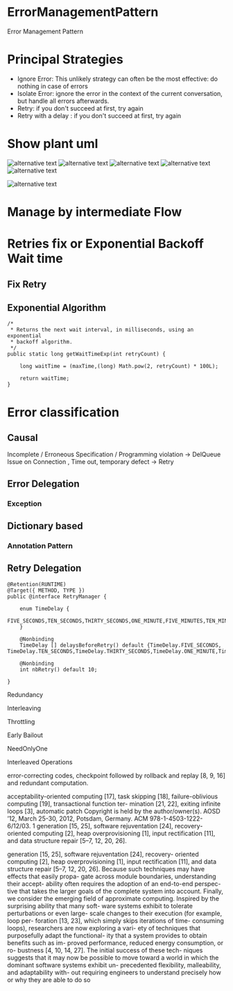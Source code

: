 # ErrorManagementPattern
Error Management Pattern

# Principal Strategies

- Ignore Error: This unlikely strategy can often be the most effective: do nothing in case of errors
- Isolate Error: ignore the error in the context of the current conversation, but handle all errors afterwards.
- Retry: if you don't succeed at first, try again
- Retry with a delay : if you don't succeed at first, try again

# Show plant uml
![alternative text](http://www.plantuml.com/plantuml/proxy?src=https://raw.github.com/buidiaconseil/ErrorManagementPattern/master/ErrorStateManagement.wsd)
![alternative text](http://www.plantuml.com/plantuml/proxy?src=https://raw.github.com/buidiaconseil/ErrorManagementPattern/master/ExplodePartitionByTime.wsd)
![alternative text](http://www.plantuml.com/plantuml/proxy?src=https://raw.github.com/buidiaconseil/ErrorManagementPattern/master/RetryConsumingStrategy.wsd)
![alternative text](http://www.plantuml.com/plantuml/proxy?src=https://raw.github.com/buidiaconseil/ErrorManagementPattern/master/RetryFlow.wsd)
![alternative text](http://www.plantuml.com/plantuml/proxy?src=https://raw.github.com/buidiaconseil/ErrorManagementPattern/master/errorFlow.wsd)

![alternative text](http://www.plantuml.com/plantuml/proxy?src=https://raw.github.com/buidiaconseil/ErrorManagementPattern/master/RetryFlow2.wsd)
# Manage by intermediate Flow

# Retries fix or Exponential Backoff Wait time

## Fix Retry

## Exponential Algorithm

```
/*
 * Returns the next wait interval, in milliseconds, using an exponential
 * backoff algorithm.
 */
public static long getWaitTimeExp(int retryCount) {

    long waitTime = (maxTime,(long) Math.pow(2, retryCount) * 100L);

    return waitTime;
}
```

# Error classification

## Causal 

Incomplete / Erroneous Specification / Programming violation  -> DelQueue
Issue on Connection , Time out, temporary defect -> Retry 


## Error Delegation

### Exception 

## Dictionary based

### Annotation Pattern

## Retry Delegation

```
@Retention(RUNTIME)
@Target({ METHOD, TYPE })
public @interface RetryManager {

	enum TimeDelay {
		FIVE_SECONDS,TEN_SECONDS,THIRTY_SECONDS,ONE_MINUTE,FIVE_MINUTES,TEN_MINUTES,FIFTEEN_MINUTES,THIRTY_MINUTES,ONE_HOUR,TWO_HOURS,FIVE_HOURS
	}
	
	@Nonbinding
	TimeDelay [] delaysBeforeRetry() default {TimeDelay.FIVE_SECONDS, TimeDelay.TEN_SECONDS,TimeDelay.THIRTY_SECONDS,TimeDelay.ONE_MINUTE,TimeDelay.FIVE_MINUTES,TimeDelay.TEN_MINUTES,TimeDelay.FIFTEEN_MINUTES};

	@Nonbinding
	int nbRetry() default 10;

}

```






Redundancy

Interleaving

Throttling

Early Bailout

NeedOnlyOne

Interleaved Operations

 error-correcting
codes, checkpoint followed by rollback and replay [8, 9, 16]
and redundant computation.

acceptability-oriented  computing  [17],  task  skipping  [18],
failure-oblivious computing [19], transactional function ter-
mination [21, 22], exiting infinite loops [3], automatic patch
Copyright is held by the author/owner(s).
AOSD ’12,
March 25-30, 2012, Potsdam, Germany.
ACM 978-1-4503-1222-6/12/03.
1
generation [15, 25], software rejuventation [24], recovery-
oriented  computing  [2],  heap  overprovisioning  [1],  input
rectification [11], and data structure repair [5–7, 12, 20, 26].

generation [15, 25], software rejuventation [24], recovery-
oriented  computing  [2],  heap  overprovisioning  [1],  input
rectification [11], and data structure repair [5–7, 12, 20, 26].
Because such techniques may have effects that easily propa-
gate across module boundaries, understanding their accept-
ability often requires the adoption of an end-to-end perspec-
tive that takes the larger goals of the complete system into
account.
Finally,  we  consider  the  emerging  field  of  approximate
computing. Inspired by the surprising ability that many soft-
ware systems exhibit to tolerate perturbations or even large-
scale  changes  to  their  execution  (for  example,  loop  per-
foration  [13,  23],  which  simply  skips  iterations  of  time-
consuming  loops),  researchers  are  now  exploring  a  vari-
ety  of  techniques  that  purposefully  adapt  the  functional-
ity  that  a  system  provides  to  obtain  benefits  such  as  im-
proved  performance,  reduced  energy  consumption,  or  ro-
bustness [4, 10, 14, 27]. The initial success of these tech-
niques suggests that it may now be possible to move toward
a world in which the dominant software systems exhibit un-
precedented flexibility, malleability, and adaptability with-
out requiring engineers to understand precisely how or why
they are able to do so
